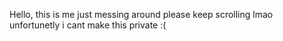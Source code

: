 Hello, this is me just messing around please keep scrolling lmao unfortunetly i cant make this private :(
